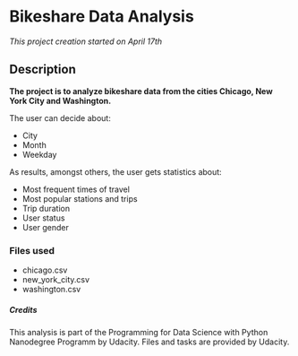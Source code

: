 # Bikeshare Data Analysis

*This project creation started on April 17th*

## Description

**The project is to analyze bikeshare data from the cities Chicago, New York City and Washington.**

The user can decide about:
- City
- Month
- Weekday

As results, amongst others, the user gets statistics about:

- Most frequent times of travel
- Most popular stations and trips
- Trip duration
- User status
- User gender

### Files used
- chicago.csv
- new_york_city.csv
- washington.csv

##### Credits
This analysis is part of the Programming for Data Science with Python Nanodegree Programm by Udacity. Files and tasks are provided by Udacity. 

